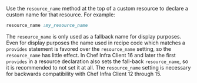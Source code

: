 Use the `resource_name` method at the top of a custom resource to
declare a custom name for that resource. For example:

``` ruby
resource_name :my_resource_name
```

The `resource_name` is only used as a fallback name for display purposes.
Even for display purposes the name used in recipe code which matches a
`provides` statement is favored over the `resource_name` setting, so the
`resource_name` has little effect.  In Chef Infra Client 16 and later
the first `provides` in a resource declaration also sets the fall-back
`resource_name`, so it is recommended to not set it at all.  The `resource_name`
setting is necessary for backwards compatibility with Chef Infra Client 12
through 15.
